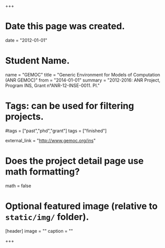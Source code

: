 +++
# Date this page was created.
date = "2012-01-01"

# Student Name.
name = "GEMOC"
title = "Generic Environment for Models of Computation (ANR GEMOC)"
from = "2014-01-01"
summary = "2012-2016: ANR Project, Program INS, Grant n°ANR-12-INSE-0011. PI."

# Tags: can be used for filtering projects.
#tags = ["past","phd","grant"]
tags = ["finished"]

external_link = "http://www.gemoc.org/ins"

# Does the project detail page use math formatting?
math = false

# Optional featured image (relative to `static/img/` folder).
[header]
image = ""
caption = ""

+++
